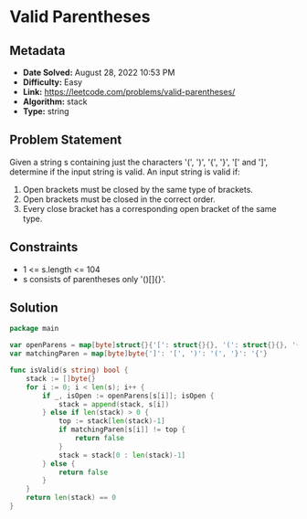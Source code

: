 # Valid Parentheses

## Metadata

- **Date Solved:** August 28, 2022 10:53 PM
- **Difficulty:** Easy
- **Link:** https://leetcode.com/problems/valid-parentheses/
- **Algorithm:** stack
- **Type:** string

## Problem Statement

Given a string s containing just the characters '(', ')', '{', '}', '[' and ']', determine if the input string is valid.
An input string is valid if:
1. Open brackets must be closed by the same type of brackets.
2. Open brackets must be closed in the correct order.
3. Every close bracket has a corresponding open bracket of the same type.

## Constraints

- 1 <= s.length <= 104
- s consists of parentheses only '()[]{}'.

## Solution


```go
package main

var openParens = map[byte]struct{}{'[': struct{}{}, '(': struct{}{}, '{': struct{}{}}
var matchingParen = map[byte]byte{']': '[', ')': '(', '}': '{'}

func isValid(s string) bool {
	stack := []byte{}
	for i := 0; i < len(s); i++ {
		if _, isOpen := openParens[s[i]]; isOpen {
			stack = append(stack, s[i])
		} else if len(stack) > 0 {
			top := stack[len(stack)-1]
			if matchingParen[s[i]] != top {
				return false
			}
			stack = stack[0 : len(stack)-1]
		} else {
			return false
		}
	}
	return len(stack) == 0
}
```
